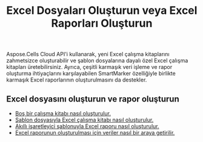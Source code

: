 ﻿---
title: Excel Dosyaları Oluşturun veya Excel Raporları Oluşturun
second_title: Aspose.Cells Cloud Documen
type: docs
url: /tr/creating-files-and-reports/
aliases: [/workbook/create/]
linktitle: Excel'i oluşturun ve raporlayın
keywords: Create document, Generate report, Excel report, Dynamic repor
description: Grafikler, tablolar ve diğer veri görselleştirme öğelerini içerebilen yeni belgeler veya raporlar oluşturun
weight: 10
kwords: Belge oluştur, Rapor oluştur, Excel raporu, Dinamik rapor
---
Aspose.Cells Cloud API'i kullanarak, yeni Excel çalışma kitaplarını zahmetsizce oluşturabilir ve şablon dosyalarına dayalı özel Excel çalışma kitapları üretebilirsiniz. Ayrıca, çeşitli karmaşık veri işleme ve rapor oluşturma ihtiyaçlarını karşılayabilen SmartMarker özelliğiyle birlikte karmaşık Excel raporlarının oluşturulmasını da destekler.

## Excel dosyasını oluşturun ve rapor oluşturun

- [Boş bir çalışma kitabı nasıl oluşturulur.](/cells/tr/create-an-empty-excel-file/)
- [Şablon dosyasıyla Excel çalışma kitabı nasıl oluşturulur.](/cells/tr/create-an-excel-file-with-template-file/)
- [Akıllı işaretleyici şablonuyla Excel raporu nasıl oluşturulur.](/cells/tr/build-report-with-smart-marker/)
- [Excel raporunun oluşturulması için veriler nasıl bir araya getirilir.](/cells/tr/assembly-data-for-the-creation-of-an-excel-report/)
